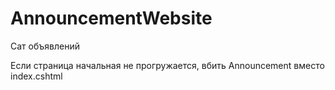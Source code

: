 # AnnouncementWebsite
 Сат объявлений

 Если страница начальная не прогружается, вбить Announcement вместо index.cshtml
